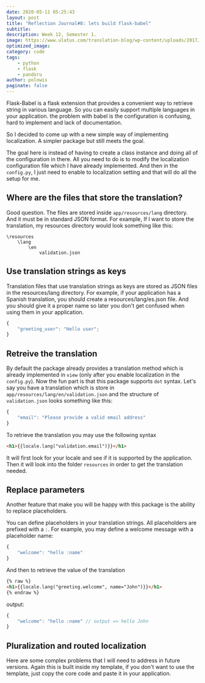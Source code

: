 ```yaml
---
date: 2020-05-11 05:25:43
layout: post
title: "Reflection Journal#8: lets build flask-babel"
subtitle:
description: Week 12, Semester 1.
image: https://www.ulatus.com/translation-blog/wp-content/uploads/2017/04/Web_Localization.jpg
optimized_image:
category: code
tags: 
    - python
    - flask
    - pandoru
author: polowis
paginate: false
---
```


Flask-Babel is a flask extension that provides a convenient way to retrieve string in various language. So you can easily support multiple languages in your application. the problem with babel is the configuration is confusing, hard to implement and lack of documentation. 

So I decided to come up with a new simple way of implementing localization. A simpler package but still meets the goal. 

The goal here is instead of having to create a class instance and doing all of the configuration in there. All you need to do is to modify the localization configuration file which I have already implemented. And then in the ```config.py```, I just need to enable to localization setting and that will do all the setup for me.

## Where are the files that store the translation?

Good question. The files are stored inside ```app/resources/lang``` directory. And it must be in standard JSON format. For example, If I want to store the translation, my resources directory would look something like this:
```
\resources
    \lang
        \en
            validation.json

```

## Use translation strings as keys

Translation files that use translation strings as keys are stored as JSON files in the resources/lang directory. For example, if your application has a Spanish translation, you should create a resources/lang/es.json file. And you should give it a proper name so later you don't get confused when using them in your application. 
```js
{
    "greeting_user": "Hello user";
}
```

## Retreive the translation

By default the package already provides a translation method which is already implemented in ```view``` (only after you enable localization in the ```config.py```). Now the fun part is that this package supports ```dot``` syntax. Let's say you have a translation which is store in ```app/resources/lang/en/validation.json``` and the structure of ```validation.json``` looks something like this:

```js
{
    "email": "Please provide a valid email address"
}
```

To retrieve the translation you may use the following syntax 

```html
<h1>{{locale.lang("validation.email")}}</h1>
```

It will first look for your locale and see if it is supported by the application. Then it will look into the folder ```resources``` in order to get the translation needed. 

## Replace parameters
Another feature that make you will be happy with this package is the ability to replace placeholders. 

You can define placeholders in your translation strings. All placeholders are prefixed with a ```:```. For example, you may define a welcome message with a placeholder name:
```js
{
    "welcome": "hello :name"
}
```
And then to retrieve the value of the translation


```html
{% raw %}
<h1>{{locale.lang("greeting.welcome", name="John")}}</h1>
{% endraw %}
```

output: 
```js
{
    "welcome": "hello :name" // output => hello John
}
```

## Pluralization and routed localization

Here are some complex problems that I will need to address in future versions. Again this is built inside my template, if you don't want to use the template, just copy the core code and paste it in your application. 